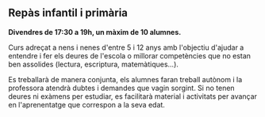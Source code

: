 ## Repàs infantil i primària

**Divendres de 17:30 a 19h, un màxim de 10 alumnes.**

Curs adreçat a nens i nenes d'entre 5 i 12 anys amb l'objectiu d'ajudar a entendre i fer els deures de l'escola o millorar competències que no estan ben assolides (lectura, escriptura, matemàtiques...).

Es treballarà de manera conjunta, els alumnes faran treball autònom i la professora atendrà dubtes i demandes que vagin sorgint. Si no tenen deures ni exàmens per estudiar, es facilitarà material i activitats per avançar en l'aprenentatge que correspon a la seva edat.


